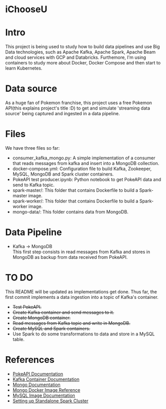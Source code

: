 # iChooseU

# Intro
  This project is being used to study how to build data pipelines and use Big Data technologies, such as Apache Kafka, Apache Spark, Apache Beam and cloud services with GCP and Databricks. Furthemore, I'm using containers to study more about Docker, Docker Compose and then start to learn Kubernetes.
  
# Data source
  As a huge fan of Pokemon franchise, this project uses a free Pokemon API(this explains project's title :D) to get and simulate 'streaming data source' being captured and ingested in a data pipeline.

# Files
  We have three files so far: 
  * consumer_kafka_mongo.py: A simple implementation of a consumer that reads messages from kafka and insert into a MongoDB collection.
  * docker-compose.yml: Configuration file to build Kafka, Zookeeper, MySQL, MongoDB and Spark cluster containers.
  * PokeAPI test producer.ipynb: Python notebook to get PokeAPI data and send to Kafka topic.
  * spark-master/: This folder that contains Dockerfile to build a Spark-master image.
  * spark-worker/: This folder that contains Dockerfile to build a Spark-worker image.
  * mongo-data/: This folder contains data from MongoDB.
  
# Data Pipeline
  * Kafka -> MongoDB  
    This first step consists in read messages from Kafka and stores in MongoDB as backup from data received from PokeAPI.


# TO DO
  This README will be updated as implementations get done. Thus far, the first commit implements a data ingestion into a topic of Kafka's container.
  * <del>Test PokeAPI.</del>
  * <del>Create Kafka container and send messages to it.</del>
  * <del>Create MongoDB container.</del>
  * <del>Read messages from Kafka topic and write in MongoDB.</del>
  * <del>Create MySQL and Spark containers.</del>
  * Use Spark to do some transformations to data and store in a MySQL table.
  
# References
 * [PokeAPI Documentation](https://pokeapi.co/docs/v2.html)
 * [Kafka Container Documentation](https://docs.confluent.io/current/quickstart/ce-docker-quickstart.html#getting-started-with-docker-compose)
 * [Mongo Documentation](https://docs.mongodb.com/)
 * [Mongo Docker Image Reference](https://hub.docker.com/_/mongo) 
 * [MySQL Image Documentation](https://hub.docker.com/_/mysql)
 * [Setting up Standalone Spark Cluster](https://spark.apache.org/docs/latest/spark-standalone.html)
 
